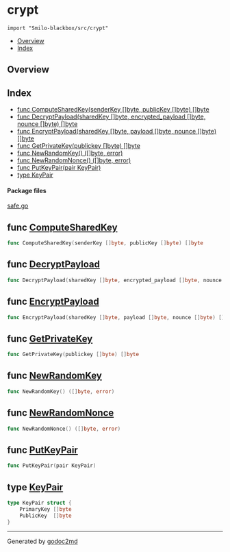

# crypt
`import "Smilo-blackbox/src/crypt"`

* [Overview](#pkg-overview)
* [Index](#pkg-index)

## <a name="pkg-overview">Overview</a>



## <a name="pkg-index">Index</a>
* [func ComputeSharedKey(senderKey []byte, publicKey []byte) []byte](#ComputeSharedKey)
* [func DecryptPayload(sharedKey []byte, encrypted_payload []byte, nounce []byte) []byte](#DecryptPayload)
* [func EncryptPayload(sharedKey []byte, payload []byte, nounce []byte) []byte](#EncryptPayload)
* [func GetPrivateKey(publickey []byte) []byte](#GetPrivateKey)
* [func NewRandomKey() ([]byte, error)](#NewRandomKey)
* [func NewRandomNonce() ([]byte, error)](#NewRandomNonce)
* [func PutKeyPair(pair KeyPair)](#PutKeyPair)
* [type KeyPair](#KeyPair)


#### <a name="pkg-files">Package files</a>
[safe.go](/src/Smilo-blackbox/src/crypt/safe.go) 





## <a name="ComputeSharedKey">func</a> [ComputeSharedKey](/src/target/safe.go?s=706:770#L40)
``` go
func ComputeSharedKey(senderKey []byte, publicKey []byte) []byte
```


## <a name="DecryptPayload">func</a> [DecryptPayload](/src/target/safe.go?s=1172:1257#L61)
``` go
func DecryptPayload(sharedKey []byte, encrypted_payload []byte, nounce []byte) []byte
```


## <a name="EncryptPayload">func</a> [EncryptPayload](/src/target/safe.go?s=908:983#L49)
``` go
func EncryptPayload(sharedKey []byte, payload []byte, nounce []byte) []byte
```


## <a name="GetPrivateKey">func</a> [GetPrivateKey](/src/target/safe.go?s=417:460#L24)
``` go
func GetPrivateKey(publickey []byte) []byte
```


## <a name="NewRandomKey">func</a> [NewRandomKey](/src/target/safe.go?s=498:533#L28)
``` go
func NewRandomKey() ([]byte, error)
```


## <a name="NewRandomNonce">func</a> [NewRandomNonce](/src/target/safe.go?s=601:638#L34)
``` go
func NewRandomNonce() ([]byte, error)
```


## <a name="PutKeyPair">func</a> [PutKeyPair](/src/target/safe.go?s=334:363#L20)
``` go
func PutKeyPair(pair KeyPair)
```



## <a name="KeyPair">type</a> [KeyPair](/src/target/safe.go?s=235:296#L13)
``` go
type KeyPair struct {
    PrimaryKey []byte
    PublicKey  []byte
}
```













- - -
Generated by [godoc2md](http://godoc.org/github.com/davecheney/godoc2md)
